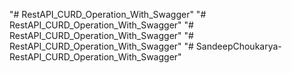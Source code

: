 "# RestAPI_CURD_Operation_With_Swagger" 
"# RestAPI_CURD_Operation_With_Swagger" 
"# RestAPI_CURD_Operation_With_Swagger" 
"# RestAPI_CURD_Operation_With_Swagger" 
"# SandeepChoukarya-RestAPI_CURD_Operation_With_Swagger" 
